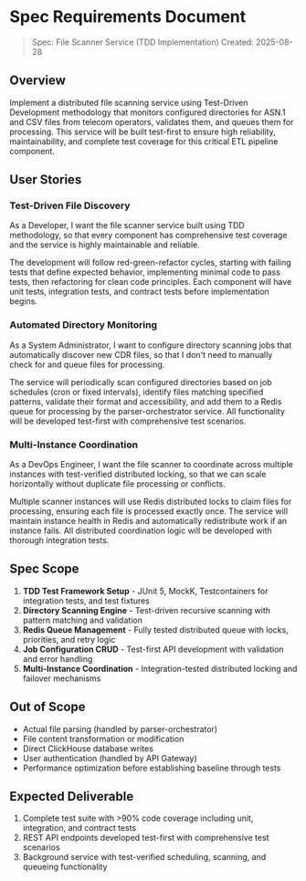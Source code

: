 # Spec Requirements Document

> Spec: File Scanner Service (TDD Implementation)
> Created: 2025-08-28

## Overview

Implement a distributed file scanning service using Test-Driven Development methodology that monitors configured directories for ASN.1 and CSV files from telecom operators, validates them, and queues them for processing. This service will be built test-first to ensure high reliability, maintainability, and complete test coverage for this critical ETL pipeline component.

## User Stories

### Test-Driven File Discovery

As a Developer, I want the file scanner service built using TDD methodology, so that every component has comprehensive test coverage and the service is highly maintainable and reliable.

The development will follow red-green-refactor cycles, starting with failing tests that define expected behavior, implementing minimal code to pass tests, then refactoring for clean code principles. Each component will have unit tests, integration tests, and contract tests before implementation begins.

### Automated Directory Monitoring

As a System Administrator, I want to configure directory scanning jobs that automatically discover new CDR files, so that I don't need to manually check for and queue files for processing.

The service will periodically scan configured directories based on job schedules (cron or fixed intervals), identify files matching specified patterns, validate their format and accessibility, and add them to a Redis queue for processing by the parser-orchestrator service. All functionality will be developed test-first with comprehensive test scenarios.

### Multi-Instance Coordination

As a DevOps Engineer, I want the file scanner to coordinate across multiple instances with test-verified distributed locking, so that we can scale horizontally without duplicate file processing or conflicts.

Multiple scanner instances will use Redis distributed locks to claim files for processing, ensuring each file is processed exactly once. The service will maintain instance health in Redis and automatically redistribute work if an instance fails. All distributed coordination logic will be developed with thorough integration tests.

## Spec Scope

1. **TDD Test Framework Setup** - JUnit 5, MockK, Testcontainers for integration tests, and test fixtures
2. **Directory Scanning Engine** - Test-driven recursive scanning with pattern matching and validation
3. **Redis Queue Management** - Fully tested distributed queue with locks, priorities, and retry logic
4. **Job Configuration CRUD** - Test-first API development with validation and error handling
5. **Multi-Instance Coordination** - Integration-tested distributed locking and failover mechanisms

## Out of Scope

- Actual file parsing (handled by parser-orchestrator)
- File content transformation or modification
- Direct ClickHouse database writes
- User authentication (handled by API Gateway)
- Performance optimization before establishing baseline through tests

## Expected Deliverable

1. Complete test suite with >90% code coverage including unit, integration, and contract tests
2. REST API endpoints developed test-first with comprehensive test scenarios
3. Background service with test-verified scheduling, scanning, and queueing functionality